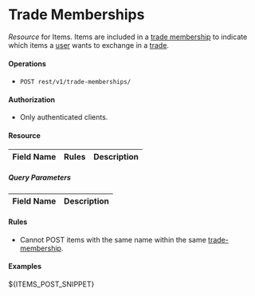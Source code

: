 Trade Memberships
=================
_Resource_ for Items. Items are included in a [trade membership][1] to indicate which items a [user][2] wants to exchange in a [trade][3].  

#### Operations
* `POST rest/v1/trade-memberships/`

#### Authorization
* Only authenticated clients.

#### Resource
| Field Name | Rules | Description |
| ---------- | ----- | ----------- |

##### Query Parameters
| Field Name | Description |
| ---------- | ----------- |

#### Rules
* Cannot POST items with the same name within the same [trade-membership][1].

#### Examples
${ITEMS_POST_SNIPPET}

[1]: trade-memberships.md
[2]: users.md
[3]: trades.md
